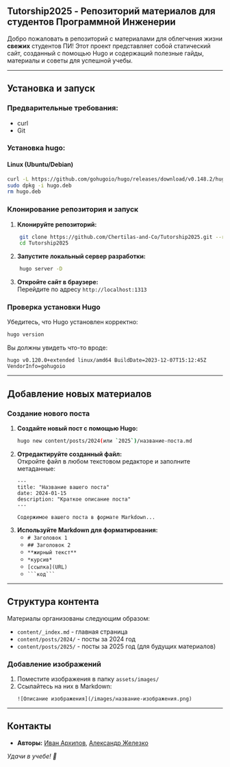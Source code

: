## Tutorship2025 - Репозиторий материалов для студентов Программной Инженерии

Добро пожаловать в репозиторий с материалами для облегчения жизни **свежих** студентов ПИ! Этот проект представляет собой статический сайт, созданный с помощью Hugo и содержащий полезные гайды, материалы и советы для успешной учебы.

---
## Установка и запуск

### Предварительные требования:
- curl
- Git
### Установка hugo:
#### Linux (Ubuntu/Debian)
```bash
curl -L https://github.com/gohugoio/hugo/releases/download/v0.148.2/hugo_extended_withdeploy_0.148.2_linux-amd64.deb -o hugo.deb
sudo dpkg -i hugo.deb
rm hugo.deb
```

### Клонирование репозитория и запуск
1. **Клонируйте репозиторий:**
```bash
    git clone https://github.com/Chertilas-and-Co/Tutorship2025.git --recursive
	cd Tutorship2025
```
2. **Запустите локальный сервер разработки:**
```bash
    hugo server -D
```
3. **Откройте сайт в браузере:**  
    Перейдите по адресу `http://localhost:1313`

### Проверка установки Hugo
Убедитесь, что Hugo установлен корректно:
```bash
hugo version
```
Вы должны увидеть что-то вроде:
```
hugo v0.120.0+extended linux/amd64 BuildDate=2023-12-07T15:12:45Z VendorInfo=gohugoio
```

---
## Добавление новых материалов

### Создание нового поста

1. **Создайте новый пост с помощью Hugo:**
	```bash
	hugo new content/posts/2024(или `2025`)/название-поста.md
	```
2. **Отредактируйте созданный файл:**  
    Откройте файл в любом текстовом редакторе и заполните метаданные:
	```text
	--- 
	title: "Название вашего поста" 
	date: 2024-01-15 
	description: "Краткое описание поста" 
	--- 
	
	Содержимое вашего поста в формате Markdown...
	```
3. **Используйте Markdown для форматирования:**
    - `# Заголовок 1`
    - `## Заголовок 2`
    - `**жирный текст**`
    - `*курсив*`
    - `[ссылка](URL)`
    - ` ```код``` `

---
## Структура контента

Материалы организованы следующим образом:
- `content/_index.md` - главная страница
- `content/posts/2024/` - посты за 2024 год
- `content/posts/2025/` - посты за 2025 год (для будущих материалов)
### Добавление изображений
1. Поместите изображения в папку `assets/images/`
2. Ссылайтесь на них в Markdown:
    ```
    ![Описание изображения](/images/название-изображения.png)
	```

--- 
## Контакты

- **Авторы:** [Иван Архипов](https://t.me/gohy907), [Александр Железко](https://t.me/Aljel)

_Удачи в учебе! 🚀_
